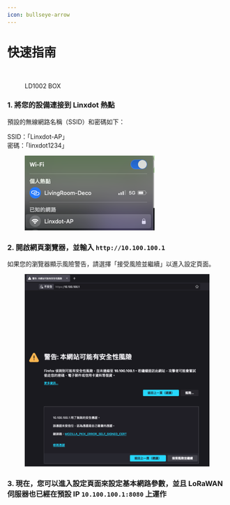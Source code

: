```yaml
---
icon: bullseye-arrow
---
```


# 快速指南

<figure><img src="../.gitbook/assets/ld1002_box.avif" alt=""><figcaption><p>LD1002 BOX</p></figcaption></figure>



### 1. 將您的設備連接到 Linxdot 熱點

&#x20;預設的無線網路名稱（SSID）和密碼如下：

SSID：「Linxdot-AP」\
密碼：「linxdot1234」

<div data-full-width="false"><figure><img src="../.gitbook/assets/截圖 2025-02-11 下午2.15.30.png" alt=""><figcaption></figcaption></figure></div>

### 2. **開啟網頁瀏覽器，並輸入** `http://10.100.100.1`

如果您的瀏覽器顯示風險警告，請選擇「接受風險並繼續」以進入設定頁面。&#x20;

<figure><img src="../.gitbook/assets/截圖 2025-02-11 下午2.22.17.png" alt=""><figcaption></figcaption></figure>

### 3. **現在，您可以進入設定頁面來設定基本網路參數，並且 LoRaWAN 伺服器也已經在預設 IP** `10.100.100.1:8080` **上運作**

